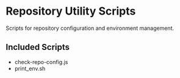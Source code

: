 # Repository Utility Scripts

Scripts for repository configuration and environment management.

## Included Scripts

- check-repo-config.js
- print_env.sh

